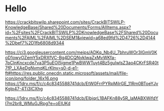 # Hello

https://crackbitswilp.sharepoint.com/sites/CrackBITSWILP-KnowledgeBase/Shared%20Documents/Forms/AllItems.aspx?id=%2Fsites%2FCrackBITSWILP%2DKnowledgeBase%2FShared%20Documents%2FAIML%2FAIML%2DSEM1&viewid=a68ed9fd%2D4726%2D4144%2Dbef7%2D1fb6808d9344

https://ci3.googleusercontent.com/meips/ADKq_Nb4U_7bhruWOr3IGmV0KoD1owyOZemY5xDRXfVC-Bg4DCQNvkIwaZxMvWKfa-7pClnKncxcde7va3P5uEOI5jgme1PwBWWTuyt4Bz5gulwlsZ3ao4CKrFSR40t7fP_LXAeDgNvmqKLrKlny=s0-d-e1-ft#https://res.public.onecdn.static.microsoft/assets/mail/file-icon/png/folder_16x16.png
 https://1drv.ms/f/c/c4c8345588741dcb/EtW0FrrPYRpMilrGE_11Rm0BToeYJvKglp47-4Ti3lCXhg

 https://1drv.ms/f/c/c4c8345588741dcb/ElbjqrL1BAFKn88y5R_laMABXWifdYI7m2br8_WMuGJRpg?e=oEIUKd
